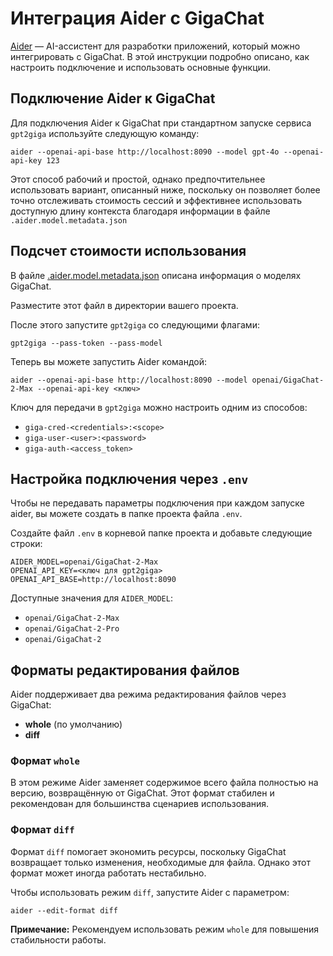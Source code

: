# Интеграция Aider с GigaChat

[Aider](https://aider.chat/) — AI-ассистент для разработки приложений, который можно интегрировать с GigaChat. В этой инструкции подробно описано, как настроить подключение и использовать основные функции.

## Подключение Aider к GigaChat

Для подключения Aider к GigaChat при стандартном запуске сервиса `gpt2giga` используйте следующую команду:

```shell
aider --openai-api-base http://localhost:8090 --model gpt-4o --openai-api-key 123
```

Этот способ рабочий и простой, однако предпочтительнее использовать вариант, описанный ниже, поскольку он позволяет более точно отслеживать стоимость сессий и эффективнее использовать доступную длину контекста благодаря информации в файле `.aider.model.metadata.json`

## Подсчет стоимости использования

В файле [.aider.model.metadata.json](.aider.model.metadata.json) описана информация о моделях GigaChat.

Разместите этот файл в директории вашего проекта.

После этого запустите `gpt2giga` со следующими флагами:

```shell
gpt2giga --pass-token --pass-model
```

Теперь вы можете запустить Aider командой:

```shell
aider --openai-api-base http://localhost:8090 --model openai/GigaChat-2-Max --openai-api-key <ключ>
```

Ключ для передачи в `gpt2giga` можно настроить одним из способов:

- `giga-cred-<credentials>:<scope>`
- `giga-user-<user>:<password>`
- `giga-auth-<access_token>`

## Настройка подключения через `.env`

Чтобы не передавать параметры подключения при каждом запуске aider, вы можете создать в папке проекта
файла `.env`.

Создайте файл `.env` в корневой папке проекта и добавьте следующие строки:

```env
AIDER_MODEL=openai/GigaChat-2-Max
OPENAI_API_KEY=<ключ для gpt2giga>
OPENAI_API_BASE=http://localhost:8090
```

Доступные значения для `AIDER_MODEL`:
- `openai/GigaChat-2-Max`
- `openai/GigaChat-2-Pro`
- `openai/GigaChat-2`

## Форматы редактирования файлов

Aider поддерживает два режима редактирования файлов через GigaChat:

- **whole** (по умолчанию)
- **diff**

### Формат `whole`

В этом режиме Aider заменяет содержимое всего файла полностью на версию, возвращённую от GigaChat. Этот формат стабилен и рекомендован для большинства сценариев использования.

### Формат `diff`

Формат `diff` помогает экономить ресурсы, поскольку GigaChat возвращает только изменения, необходимые для файла. Однако этот формат может иногда работать нестабильно.

Чтобы использовать режим `diff`, запустите Aider с параметром:

```shell
aider --edit-format diff
```

**Примечание:** Рекомендуем использовать режим `whole` для повышения стабильности работы.

